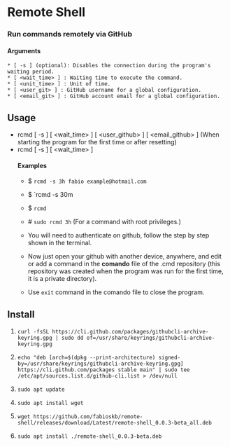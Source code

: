 # Remote Shell
### Run commands remotely via GitHub
#### Arguments
    * [ -s ] (optional): Disables the connection during the program's waiting period.
    * [ <wait_time> ] : Waiting time to execute the command.
    * [ <unit_time> ] : Unit of time.
    * [ <user_git> ] : GitHub username for a global configuration.
    * [ <email_git> ] : GitHub account email for a global configuration.

## Usage
* rcmd [ -s ] [ <wait_time> ] [ <user_github> ] [ <email_github> ] (When starting the program for the first time or after resetting)
* rcmd [ -s ] [ <wait_time> ]
    #### Examples
    * $ `rcmd -s 3h fabio example@hotmail.com`
    * $ `rcmd -s 30m
    * $ `rcmd`
    * \# `sudo rcmd 3h` 
    (For a command with root privileges.)
    * You will need to authenticate on github, follow the step by step shown in the terminal.

    * Now just open your github with another device, anywhere, and edit or add a command in the **comando** file of the .cmd repository (this repository was created when the program was run for the first time, it is a private directory).

    * Use `exit` command in the comando file to close the program.

## Install
1. `curl -fsSL https://cli.github.com/packages/githubcli-archive-keyring.gpg | sudo dd of=/usr/share/keyrings/githubcli-archive-keyring.gpg`

1. `echo "deb [arch=$(dpkg --print-architecture) signed-by=/usr/share/keyrings/githubcli-archive-keyring.gpg] https://cli.github.com/packages stable main" | sudo tee /etc/apt/sources.list.d/github-cli.list > /dev/null`

2. `sudo apt update`

1. `sudo apt install wget`

2. `wget https://github.com/fabioskb/remote-shell/releases/download/Latest/remote-shell_0.0.3-beta_all.deb`

3. `sudo apt install ./remote-shell_0.0.3-beta.deb`
